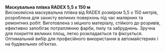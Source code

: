 **Маскувальна плівка RADEX 5,5 x 150 м**  
Високоякісна маскувальна плівка від RADEX розміром 5,5 x 150 метрів, розроблена для захисту великих поверхонь під час малярних та ремонтних робіт. Виготовлена з міцного матеріалу, стійкого до розривів, ефективно запобігає потраплянню фарби, пилу та забруднень. Зручна для покриття великих площ, легко розкладається та фіксується. Оптимальний вибір для професійного використання в автомайстернях і на будівельних об’єктах.